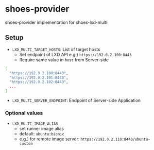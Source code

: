 # shoes-provider

shoes-provider implementation for shoes-lxd-multi

## Setup

- `LXD_MULTI_TARGET_HOSTS`: List of target hosts
    - Set endpoint of LXD API e.g.) `https://192.0.2.100:8443`
    - Require same value in `host` from Server-side

```bash
[
  "https://192.0.2.100:8443",
  "https://192.0.2.101:8443",
  "https://192.0.2.102:8443",
  ...  
]
```

- `LXD_MULTI_SERVER_ENDPOINT`: Endpoint of Server-side Application

### Optional values

- `LXD_MULTI_IMAGE_ALIAS`
  - set runner image alias
  - default: `ubuntu:bionic`
  - e.g.) for remote image server: `https://192.0.2.110:8443/ubuntu-custom`
